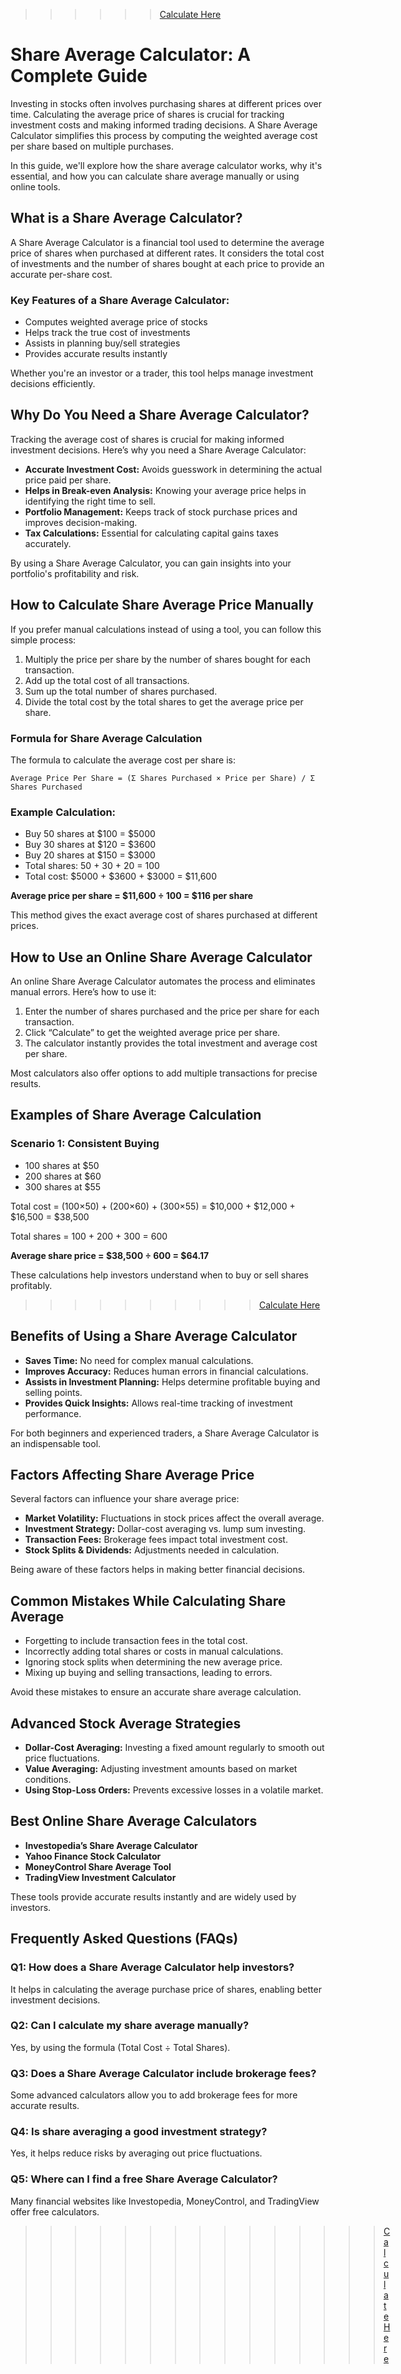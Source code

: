 >>>>>>[Calculate Here](https://www.google.com/url?sa=t&source=web&rct=j&opi=89978449&url=http://shareaveragecalculator.pro/&ved=2ahUKEwjO_p_t596LAxXDzjgGHasnGhoQFnoECBoQAQ&usg=AOvVaw1MS5Flceig-lZv67sHRYpa)
# Share Average Calculator: A Complete Guide

Investing in stocks often involves purchasing shares at different prices over time. Calculating the average price of shares is crucial for tracking investment costs and making informed trading decisions. A Share Average Calculator simplifies this process by computing the weighted average cost per share based on multiple purchases.

In this guide, we'll explore how the share average calculator works, why it's essential, and how you can calculate share average manually or using online tools.

## What is a Share Average Calculator?

A Share Average Calculator is a financial tool used to determine the average price of shares when purchased at different rates. It considers the total cost of investments and the number of shares bought at each price to provide an accurate per-share cost.

### Key Features of a Share Average Calculator:

- Computes weighted average price of stocks
- Helps track the true cost of investments
- Assists in planning buy/sell strategies
- Provides accurate results instantly

Whether you're an investor or a trader, this tool helps manage investment decisions efficiently.

## Why Do You Need a Share Average Calculator?

Tracking the average cost of shares is crucial for making informed investment decisions. Here’s why you need a Share Average Calculator:

- **Accurate Investment Cost:** Avoids guesswork in determining the actual price paid per share.
- **Helps in Break-even Analysis:** Knowing your average price helps in identifying the right time to sell.
- **Portfolio Management:** Keeps track of stock purchase prices and improves decision-making.
- **Tax Calculations:** Essential for calculating capital gains taxes accurately.

By using a Share Average Calculator, you can gain insights into your portfolio's profitability and risk.

## How to Calculate Share Average Price Manually

If you prefer manual calculations instead of using a tool, you can follow this simple process:

1. Multiply the price per share by the number of shares bought for each transaction.
2. Add up the total cost of all transactions.
3. Sum up the total number of shares purchased.
4. Divide the total cost by the total shares to get the average price per share.

### Formula for Share Average Calculation

The formula to calculate the average cost per share is:

```
Average Price Per Share = (Σ Shares Purchased × Price per Share) / Σ Shares Purchased
```

### Example Calculation:

- Buy 50 shares at $100 = $5000
- Buy 30 shares at $120 = $3600
- Buy 20 shares at $150 = $3000
- Total shares: 50 + 30 + 20 = 100
- Total cost: $5000 + $3600 + $3000 = $11,600

**Average price per share = $11,600 ÷ 100 = $116 per share**

This method gives the exact average cost of shares purchased at different prices.

## How to Use an Online Share Average Calculator

An online Share Average Calculator automates the process and eliminates manual errors. Here’s how to use it:

1. Enter the number of shares purchased and the price per share for each transaction.
2. Click “Calculate” to get the weighted average price per share.
3. The calculator instantly provides the total investment and average cost per share.

Most calculators also offer options to add multiple transactions for precise results.

## Examples of Share Average Calculation

### Scenario 1: Consistent Buying

- 100 shares at $50
- 200 shares at $60
- 300 shares at $55

Total cost = (100×50) + (200×60) + (300×55) = $10,000 + $12,000 + $16,500 = $38,500

Total shares = 100 + 200 + 300 = 600

**Average share price = $38,500 ÷ 600 = $64.17**

These calculations help investors understand when to buy or sell shares profitably.

>>>>>>>>>>[Calculate Here](https://www.google.com/url?sa=t&source=web&rct=j&opi=89978449&url=http://shareaveragecalculator.pro/&ved=2ahUKEwjO_p_t596LAxXDzjgGHasnGhoQFnoECBoQAQ&usg=AOvVaw1MS5Flceig-lZv67sHRYpa)

## Benefits of Using a Share Average Calculator

- **Saves Time:** No need for complex manual calculations.
- **Improves Accuracy:** Reduces human errors in financial calculations.
- **Assists in Investment Planning:** Helps determine profitable buying and selling points.
- **Provides Quick Insights:** Allows real-time tracking of investment performance.

For both beginners and experienced traders, a Share Average Calculator is an indispensable tool.

## Factors Affecting Share Average Price

Several factors can influence your share average price:

- **Market Volatility:** Fluctuations in stock prices affect the overall average.
- **Investment Strategy:** Dollar-cost averaging vs. lump sum investing.
- **Transaction Fees:** Brokerage fees impact total investment cost.
- **Stock Splits & Dividends:** Adjustments needed in calculation.

Being aware of these factors helps in making better financial decisions.

## Common Mistakes While Calculating Share Average

- Forgetting to include transaction fees in the total cost.
- Incorrectly adding total shares or costs in manual calculations.
- Ignoring stock splits when determining the new average price.
- Mixing up buying and selling transactions, leading to errors.

Avoid these mistakes to ensure an accurate share average calculation.

## Advanced Stock Average Strategies

- **Dollar-Cost Averaging:** Investing a fixed amount regularly to smooth out price fluctuations.
- **Value Averaging:** Adjusting investment amounts based on market conditions.
- **Using Stop-Loss Orders:** Prevents excessive losses in a volatile market.

## Best Online Share Average Calculators

- **Investopedia’s Share Average Calculator**
- **Yahoo Finance Stock Calculator**
- **MoneyControl Share Average Tool**
- **TradingView Investment Calculator**

These tools provide accurate results instantly and are widely used by investors.

## Frequently Asked Questions (FAQs)

### Q1: How does a Share Average Calculator help investors?

It helps in calculating the average purchase price of shares, enabling better investment decisions.

### Q2: Can I calculate my share average manually?

Yes, by using the formula (Total Cost ÷ Total Shares).

### Q3: Does a Share Average Calculator include brokerage fees?

Some advanced calculators allow you to add brokerage fees for more accurate results.

### Q4: Is share averaging a good investment strategy?

Yes, it helps reduce risks by averaging out price fluctuations.

### Q5: Where can I find a free Share Average Calculator?

Many financial websites like Investopedia, MoneyControl, and TradingView offer free calculators.



>>>>>>>>>
>>>>>>>>>>>>>>>[Calculate Here](https://www.google.com/url?sa=t&source=web&rct=j&opi=89978449&url=http://shareaveragecalculator.pro/&ved=2ahUKEwjO_p_t596LAxXDzjgGHasnGhoQFnoECBoQAQ&usg=AOvVaw1MS5Flceig-lZv67sHRYpa)
